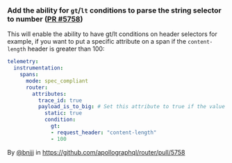 ### Add the ability for `gt`/`lt` conditions to parse the string selector to number ([PR #5758](https://github.com/apollographql/router/pull/5758))

This will enable the ability to have gt/lt conditions on header selectors for example, if you want to put a specific attribute on a span if the `content-length` header is greater than 100:

```yaml
telemetry:
  instrumentation:
    spans:
      mode: spec_compliant
      router:
        attributes:
          trace_id: true
          payload_is_to_big: # Set this attribute to true if the value of content-length header is > than 100
            static: true
            condition:
              gt:
              - request_header: "content-length"
              - 100
``` 

By [@bnjjj](https://github.com/bnjjj) in https://github.com/apollographql/router/pull/5758